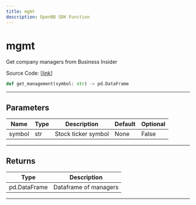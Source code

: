 ```yaml
---
title: mgmt
description: OpenBB SDK Function
---
```


# mgmt

Get company managers from Business Insider

Source Code: [[link](https://github.com/OpenBB-finance/OpenBBTerminal/tree/main/openbb_terminal/stocks/fundamental_analysis/business_insider_model.py#L19)]

```python
def get_management(symbol: str) -> pd.DataFrame
```

---

## Parameters

| Name | Type | Description | Default | Optional |
| ---- | ---- | ----------- | ------- | -------- |
| symbol | str | Stock ticker symbol | None | False |


---

## Returns

| Type | Description |
| ---- | ----------- |
| pd.DataFrame | Dataframe of managers |
---

